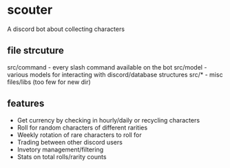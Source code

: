 # scouter
A discord bot about collecting characters


## file strcuture
src/command - every slash command available on the bot
src/model - various models for interacting with discord/database structures
src/* - misc files/libs (too few for new dir)


## features
- Get currency by checking in hourly/daily or recycling characters
- Roll for random characters of different rarities
- Weekly rotation of rare characters to roll for
- Trading between other discord users
- Invetory management/filtering
- Stats on total rolls/rarity counts

